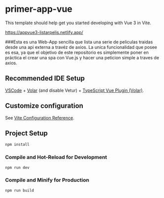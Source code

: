 # primer-app-vue

This template should help get you started developing with Vue 3 in Vite.

https://appvue3-listarpelis.netlify.app/

###Esta es una Web-App sencilla que lista una serie de peliculas traidas desde una api externa a travéz de axios.
La unica funcionalidad que posee es esa, ya que el objetivo de este repositorio es simplemente poner en práctica el crear una spa con Vue.js y hacer una peticion simple a traves de axios.

## Recommended IDE Setup

[VSCode](https://code.visualstudio.com/) + [Volar](https://marketplace.visualstudio.com/items?itemName=Vue.volar) (and disable Vetur) + [TypeScript Vue Plugin (Volar)](https://marketplace.visualstudio.com/items?itemName=Vue.vscode-typescript-vue-plugin).

## Customize configuration

See [Vite Configuration Reference](https://vitejs.dev/config/).

## Project Setup

```sh
npm install
```

### Compile and Hot-Reload for Development

```sh
npm run dev
```

### Compile and Minify for Production

```sh
npm run build
```
